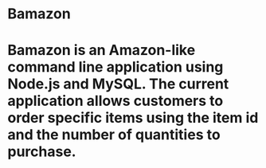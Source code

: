 # Bamazon

Bamazon is an Amazon-like command line application using Node.js and MySQL. The current application allows customers to order specific items using the item id and the number of quantities to purchase.
==


